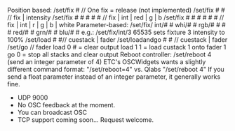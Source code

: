 Position based:
/set/fix # // One fix = release (not implemented)
/set/fix # # // fix | intensity
/set/fix # # # # # // fix | int | red | g | b
/set/fix # # # # # # // fix | int | r | g | b | white
Parameter-based:
/set/fix/
         int/# #
                 whi/# #
                 rgb/# # # #
                 red/# #
                 grn/# #
                 blu/# #
e.g.: /set/fix/int/3 65535 sets fixture 3 intensity to 100%
/set/load # #// cuestack | fader
/set/loadandgo # # // cuestack | fader
/set/go // fader
load 0 # = clear output
load 1 1 = load custack 1 onto fader 1
go 0 = stop all stacks and clear output
Reboot controller:
/set/reboot 4
(send an integer parameter of 4)
ETC's OSCWidgets wants a slightly different command format: "/set/reboot=4" vs. Qlabs "/set/reboot 4"
If you send a float parameter instead of an integer parameter, it generally works fine.
- UDP 9000
- No OSC feedback at the moment.
- You can broadcast OSC
- TCP support coming soon...
Request welcome.
